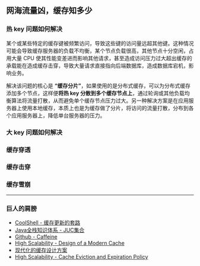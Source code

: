 ## 网海流量凶，缓存知多少

### 热 key 问题如何解决

某个或某些特定的缓存键被频繁访问，导致这些键的访问量远超其他键。这种情况可能会导致缓存服务器的负载不均衡，某个节点负载很高，其他节点十分空闲，占用大量 CPU 使其性能变差进而影响其他请求，甚至造成访问压力过大超出缓存的承载能在造成缓存击穿，导致大量请求直接指向后端数据库，造成数据库宕机，影响业务。

解决该问题的核心是 **“缓存分片”**，如果使用的是分布式缓存，可以为分布式缓存添加多个节点，这样便**将热 key 分散到多个缓存节点上**，通过轮询或其他负载均衡算法将流量打散，从而避免单个缓存节点压力过大。另一种解决方案是在应用服务器上使用本地缓存，本质上也是为缓存做了分片，将访问的流量打散，分布到各个应用服务器上，降低单台服务器的压力。

### 大 key 问题如何解决


### 缓存穿透


### 缓存击穿


### 缓存雪崩



---

### 巨人的肩膀

- [CoolShell - 缓存更新的套路](https://coolshell.cn/articles/17416.html)
- [Java全栈知识体系 - JUC集合](https://pdai.tech/md/java/thread/java-thread-x-juc-collection-ConcurrentHashMap.html#concurrenthashmap-jdk-1-8)
- [Github - Caffeine](https://github.com/ben-manes/caffeine)
- [High Scalability - Design of a Modern Cache](https://highscalability.com/design-of-a-modern-cache/)
- [现代化的缓存设计方案](http://ifeve.com/design-of-a-modern-cache/)
- [High Scalability - Cache Eviction and Expiration Policy](https://highscalability.com/design-of-a-modern-cachepart-deux/)
